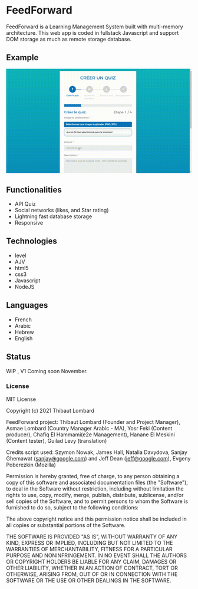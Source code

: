 # FeedForward
FeedForward is a Learning Management System built with multi-memory architecture. This web app is coded in fullstack Javascript and support DOM storage as much as remote storage database. 

## Example
![image](https://github.com/Lombard-Web-Services/FeedForward/raw/master/demo/quiz.gif)

## Functionalities
* API Quiz
* Social networks (likes, and Star rating)
* Lightning fast database storage
* Responsive

## Technologies
* level
* AJV 
* html5
* css3
* Javascript
* NodeJS

## Languages
* French
* Arabic
* Hebrew
* English

## Status
WIP , V1 Coming soon November.

### License
MIT License

Copyright (c) 2021 Thibaut Lombard
 
FeedForward project: Thibaut Lombard (Founder and Project Manager), Asmae Lombard (Country Manager Arabic - MA), Yosr Feki (Content producer), Chafiq El Hammami(e2e Management), Hanane El Meskini (Content tester),  Guilad Levy (translation)

Credits script used: Szymon Nowak, James Hall, Natalia Davydova, Sanjay Ghemawat (sanjay@google.com) and Jeff Dean (jeff@google.com), Evgeny Poberezkin (Mozilla)

Permission is hereby granted, free of charge, to any person obtaining a copy
of this software and associated documentation files (the "Software"), to deal
in the Software without restriction, including without limitation the rights
to use, copy, modify, merge, publish, distribute, sublicense, and/or sell
copies of the Software, and to permit persons to whom the Software is
furnished to do so, subject to the following conditions:

The above copyright notice and this permission notice shall be included in all
copies or substantial portions of the Software.

THE SOFTWARE IS PROVIDED "AS IS", WITHOUT WARRANTY OF ANY KIND, EXPRESS OR
IMPLIED, INCLUDING BUT NOT LIMITED TO THE WARRANTIES OF MERCHANTABILITY,
FITNESS FOR A PARTICULAR PURPOSE AND NONINFRINGEMENT. IN NO EVENT SHALL THE
AUTHORS OR COPYRIGHT HOLDERS BE LIABLE FOR ANY CLAIM, DAMAGES OR OTHER
LIABILITY, WHETHER IN AN ACTION OF CONTRACT, TORT OR OTHERWISE, ARISING FROM,
OUT OF OR IN CONNECTION WITH THE SOFTWARE OR THE USE OR OTHER DEALINGS IN THE
SOFTWARE.
